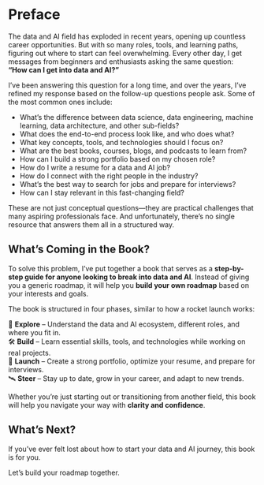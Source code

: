 # Preface

The data and AI field has exploded in recent years, opening up countless career opportunities. But with so many roles, tools, and learning paths, figuring out where to start can feel overwhelming. Every other day, I get messages from beginners and enthusiasts asking the same question:  
**“How can I get into data and AI?”**  

I’ve been answering this question for a long time, and over the years, I’ve refined my response based on the follow-up questions people ask. Some of the most common ones include:

- What’s the difference between data science, data engineering, machine learning, data architecture, and other sub-fields?
- What does the end-to-end process look like, and who does what?
- What key concepts, tools, and technologies should I focus on?
- What are the best books, courses, blogs, and podcasts to learn from?
- How can I build a strong portfolio based on my chosen role?
- How do I write a resume for a data and AI job?
- How do I connect with the right people in the industry?
- What’s the best way to search for jobs and prepare for interviews?
- How can I stay relevant in this fast-changing field?

These are not just conceptual questions—they are practical challenges that many aspiring professionals face. And unfortunately, there’s no single resource that answers them all in a structured way.

## What’s Coming in the Book?

To solve this problem, I’ve put together a book that serves as a **step-by-step guide for anyone looking to break into data and AI**. Instead of giving you a generic roadmap, it will help you **build your own roadmap** based on your interests and goals.

The book is structured in four phases, similar to how a rocket launch works:

🚀 **Explore** – Understand the data and AI ecosystem, different roles, and where you fit in.  
🛠 **Build** – Learn essential skills, tools, and technologies while working on real projects.  
🎯 **Launch** – Create a strong portfolio, optimize your resume, and prepare for interviews.  
🛰 **Steer** – Stay up to date, grow in your career, and adapt to new trends.  

Whether you’re just starting out or transitioning from another field, this book will help you navigate your way with **clarity and confidence**.

## What’s Next?

If you’ve ever felt lost about how to start your data and AI journey, this book is for you.   

Let’s build your roadmap together. 
